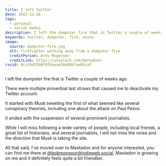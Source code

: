 ```yaml
---
title: I left Twitter
date: 2022-12-26
tags:
  - personal
  - social media
description: I left the dumpster fire that is Twitter a couple of weeks ago.
keywords: twitter, dumpster, fire, noise
image:
  source: dumpster-fire.jpg
  alt: firefighter walking away from a dumpster fire
  creditPerson: Arny Mogensen
  creditLink: https://unsplash.com/@arnykoor
rssid: 0ccc9433b0f9f0aaae18e09b7ae65caf
---
```


I left the dumpster fire that is Twitter a couple of weeks ago.

There were multiple proverbial last straws that caused me to deactivate my Twitter account.

It started with Musk tweeting the first of what seemed like several conspiracy theories, including one about the attack on Paul Pelosi.

It ended with the suspension of several prominent journalists.

While I will miss following a wide variety of people, including local friends, a great list of historians, and several journalists, I will not miss the noise and the direction that Musk is taking the site.

All that said, I've moved over to Mastadon and for anyone interested, you can find me there at [@bobmonsour@indieweb.social](https://indieweb.social/@bobmonsour). Mastadon is growing on me and it definitely feels quite a bit friendlier.
